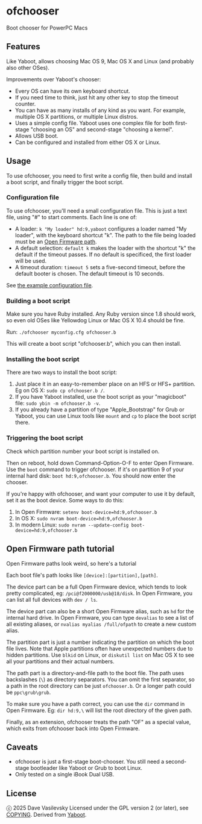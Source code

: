 # ofchooser

Boot chooser for PowerPC Macs

## Features

Like Yaboot, allows choosing Mac OS 9, Mac OS X and Linux (and probably also other OSes).

Improvements over Yaboot's chooser:

* Every OS can have its own keyboard shortcut.
* If you need time to think, just hit any other key to stop the timeout counter.
* You can have as many installs of any kind as you want. For example, multiple OS X partitions, or multiple Linux distros.
* Uses a simple config file. Yaboot uses one complex file for both first-stage "choosing an OS" and second-stage "choosing a kernel".
* Allows USB boot.
* Can be configured and installed from either OS X or Linux.

## Usage

To use ofchooser, you need to first write a config file, then build and install a boot script, and finally trigger the boot script.

### Configuration file

To use ofchooser, you'll need a small configuration file. This is just a text file, using "#" to start comments. Each line is one of:

* A loader: `k "My loader" hd:9,yaboot` configures a loader named "My loader", with the keyboard shortcut "k". The path to the file being loaded must be an [Open Firmware path](#open-firmware-path-tutorial).
* A default selection: `default k` makes the loader with the shortcut "k" the default if the timeout passes. If no default is specificed, the first loader will be used.
* A timeout duration: `timeout 5` sets a five-second timeout, before the default booter is chosen. The default timeout is 10 seconds.

See [the example configuration file](ofchooser.cfg.example).

### Building a boot script

Make sure you have Ruby installed. Any Ruby version since 1.8 should work, so even old OSes like Yellowdog Linux or Mac OS X 10.4 should be fine.

Run: `./ofchooser myconfig.cfg ofchooser.b`

This will create a boot script "ofchooser.b", which you can then install.

### Installing the boot script

There are two ways to install the boot script:

1. Just place it in an easy-to-remember place on an HFS or HFS+ partition. Eg on OS X: `sudo cp ofchooser.b /`.
2. If you have Yaboot installed, use the boot script as your "magicboot" file: `sudo ybin -m ofchooser.b -v`.
3. If you already have a partition of type "Apple_Bootstrap" for Grub or Yaboot, you can use Linux tools like `mount` and `cp` to place the boot script there.

### Triggering the boot script

Check which partition number your boot script is installed on.

Then on reboot, hold down Command-Option-O-F to enter Open Firmware. Use the `boot` command to trigger ofchooser. If it's on partition 9 of your internal hard disk: `boot hd:9,ofchooser.b`. You should now enter the chooser.

If you're happy with ofchooser, and want your computer to use it by default, set it as the boot device. Some ways to do this:

1. In Open Firmware: `setenv boot-device=hd:9,ofchooser.b`
2. In OS X: `sudo nvram boot-device=hd:9,ofchooser.b`
3. In modern Linux: `sudo nvram --update-config boot-device=hd:9,ofchooser.b`

## Open Firmware path tutorial

Open Firmware paths look weird, so here's a tutorial

Each boot file's path looks like `[device]:[partition],[path]`.

The device part can be a full Open Firmware device, which tends to look pretty complicated, eg: `/pci@f2000000/usb@18/disk`. In Open Firmware, you can list all full devices with `dev / ls`.

The device part can also be a short Open Firmware alias, such as `hd` for the internal hard drive. In Open Firmware, you can type `devalias` to see a list of all existing aliases, or `nvalias myalias /full/ofpath` to create a new custom alias.

The partition part is just a number indicating the partition on which the boot file lives. Note that Apple partitions often have unexpected numbers due to hidden partitions. Use `blkid` on Linux, or `diskutil list` on Mac OS X to see all your partitions and their actual numbers.

The path part is a directory-and-file path to the boot file. The path uses backslashes (`\`) as directory separators. You can omit the first separator, so a path in the root directory can be just `ofchooser.b`. Or a longer path could be `ppc\grub\grub`.

To make sure you have a path correct, you can use the `dir` command in Open Firmware. Eg: `dir hd:9,\` will list the root directory of the given path.

Finally, as an extension, ofchooser treats the path "OF" as a special value, which exits from ofchooser back into Open Firmware.

## Caveats

* ofchooser is just a first-stage boot-chooser. You still need a second-stage bootleader like Yaboot or Grub to boot Linux.
* Only tested on a single iBook Dual USB.

## License

ⓒ 2025 Dave Vasilevsky
Licensed under the GPL version 2 (or later), see [COPYING](COPYING).
Derived from [Yaboot](https://github.com/yaboot/yaboot).